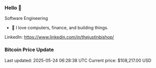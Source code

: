 ### Hello 🤙  

Software Engineering

- 🔭 I love computers, finance, and building things.
  
LinkedIn: https://www.linkedin.com/in/thejustinbishop/  





































































































































































































































































































































































































### Bitcoin Price Update
Last updated: 2025-05-24 06:28:38 UTC
Current price: $108,217.00 USD
